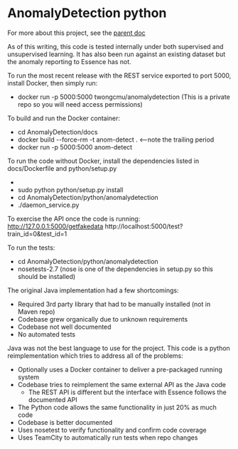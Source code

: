 AnomalyDetection python
=======================

For more about this project, see the [parent doc](https://github.com/twongCMU/AnomalyDetection)

As of this writing, this code is tested internally under both supervised and
unsupervised learning. It has also been run against an existing
dataset but the anomaly reporting to Essence has not.

To run the most recent release with the REST service exported
to port 5000, install Docker, then simply run:
 * docker run -p 5000:5000 twongcmu/anomalydetection
(This is a private repo so you will need access permissions)

To build and run the Docker container:
 * cd AnomalyDetection/docs
 * docker build --force-rm -t anom-detect .   <--note the trailing period
 * docker run -p 5000:5000 anom-detect

To run the code without Docker, install the dependencies listed
in docs/Dockerfile and python/setup.py
 * <use your package manager to install the dependencies in Dockerfile>
 * sudo python python/setup.py install
 * cd AnomalyDetection/python/anomalydetection
 * ./daemon_service.py

To exercise the API once the code is running:
http://127.0.0.1:5000/getfakedata
http://localhost:5000/test?train_id=0&test_id=1

To run the tests:
 * cd AnomalyDetection/python/anomalydetection
 * nosetests-2.7 (nose is one of the dependencies in setup.py so this should be installed)

The original Java implementation had a few shortcomings:
 * Required 3rd party library that had to be manually installed (not in Maven repo)
 * Codebase grew organically due to unknown requirements
 * Codebase not well documented
 * No automated tests
 
Java was not the best language to use for the project. This
code is a python reimplementation which tries to address all
of the problems:
 * Optionally uses a Docker container to deliver a pre-packaged running system
 * Codebase tries to reimplement the same external API as the Java code
   * The REST API is different but the interface with Essence follows the documented API
 * The Python code allows the same functionality in just 20% as much code
 * Codebase is better documented
 * Uses nosetest to verify functionality and confirm code coverage
 * Uses TeamCity to automatically run tests when repo changes


